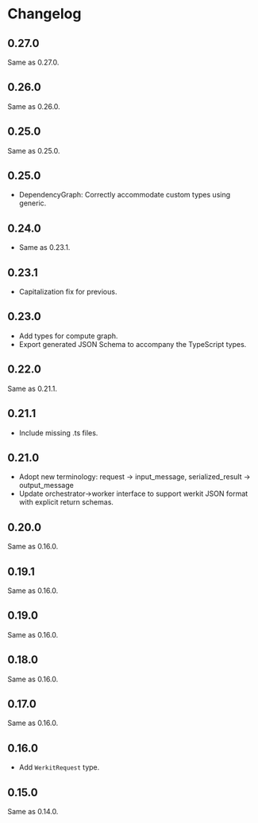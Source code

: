 # Changelog

## 0.27.0

Same as 0.27.0.


## 0.26.0

Same as 0.26.0.


## 0.25.0

Same as 0.25.0.


## 0.25.0

- DependencyGraph: Correctly accommodate custom types using generic.


## 0.24.0

- Same as 0.23.1.


## 0.23.1

- Capitalization fix for previous.


## 0.23.0

- Add types for compute graph.
- Export generated JSON Schema to accompany the TypeScript types.


## 0.22.0

Same as 0.21.1.

## 0.21.1

- Include missing .ts files.

## 0.21.0

- Adopt new terminology: request -> input_message, serialized_result ->
  output_message
- Update orchestrator->worker interface to support werkit JSON format with
  explicit return schemas.

## 0.20.0

Same as 0.16.0.

## 0.19.1

Same as 0.16.0.

## 0.19.0

Same as 0.16.0.

## 0.18.0

Same as 0.16.0.

## 0.17.0

Same as 0.16.0.

## 0.16.0

- Add `WerkitRequest` type.

## 0.15.0

Same as 0.14.0.
